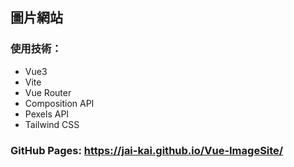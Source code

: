 ## 圖片網站
### 使用技術：  
- Vue3  
- Vite  
- Vue Router  
- Composition API  
- Pexels API  
- Tailwind CSS  
### GitHub Pages: https://jai-kai.github.io/Vue-ImageSite/  
